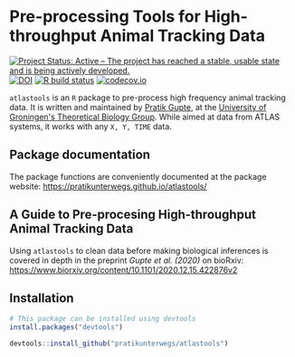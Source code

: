 # Pre-processing Tools for High-throughput Animal Tracking Data

<!-- badges: start -->
  [![Project Status: Active – The project has reached a stable, usable state and is being actively developed.](https://www.repostatus.org/badges/latest/active.svg)](https://www.repostatus.org/#active)
  [![DOI](https://zenodo.org/badge/DOI/10.5281/zenodo.4033154.svg)](https://doi.org/10.5281/zenodo.4033154)
  [![R build status](https://github.com/pratikunterwegs/atlastools/workflows/R-CMD-check/badge.svg)](https://github.com/pratikunterwegs/atlastools/actions)
  [![codecov.io](https://codecov.io/github/pratikunterwegs/atlastools/coverage.svg?branch=master)](https://codecov.io/github/pratikunterwegs/atlastools/branch/master)
<!-- badges: end -->

`atlastools` is an `R` package to pre-process high frequency animal tracking data. 
It is written and maintained by [Pratik Gupte](https://www.rug.nl/staff/p.r.gupte), at the [University of Groningen's Theoretical Biology Group](https://www.rug.nl/research/gelifes/tres/). While aimed at data from ATLAS systems, it works with any `X, Y, TIME` data.

## Package documentation

The package functions are conveniently documented at the package website: https://pratikunterwegs.github.io/atlastools/

## A Guide to Pre-procesing High-throughput Animal Tracking Data

Using `atlastools` to clean data before making biological inferences is covered in depth in the preprint _Gupte et al. (2020)_ on bioRxiv: https://www.biorxiv.org/content/10.1101/2020.12.15.422876v2

## Installation

```r
# This package can be installed using devtools
install.packages("devtools")

devtools::install_github("pratikunterwegs/atlastools")
```
